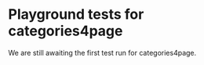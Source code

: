 # Playground tests for categories4page
We are still awaiting the first test run for categories4page.
